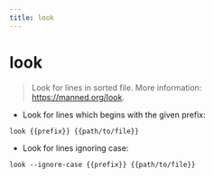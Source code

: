 ```yaml
---
title: look
---
```

# look

> Look for lines in sorted file.
> More information: <https://manned.org/look>.

- Look for lines which begins with the given prefix:

`look {{prefix}} {{path/to/file}}`

- Look for lines ignoring case:

`look --ignore-case {{prefix}} {{path/to/file}}`
